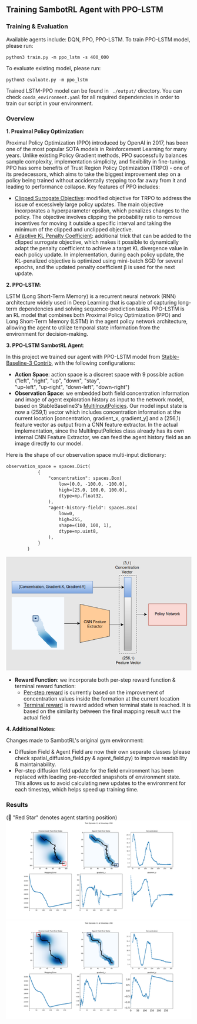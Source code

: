 ## Training SambotRL Agent with PPO-LSTM

### Training & Evaluation
Available agents include: DQN, PPO, PPO-LSTM. To train PPO-LSTM model, please run:
```
python3 train.py -m ppo_lstm -s 400_000
```
To evaluate existing model, please run:
```
python3 evaluate.py -m ppo_lstm
```

Trained LSTM-PPO model can be found in ``` ./output/``` directory. You can check ```conda_environment.yaml``` for all required dependencies in order to train our script in your environment.

### Overview
**1.  Proximal Policy Optimization**:

Proximal Policy Optimization (PPO) introduced by OpenAI in 2017, has been one of the most popular SOTA models in Reinforcement Learning for many years. Unlike existing Policy Gradient methods, PPO successfully balances sample complexity, implementation simplicity, and flexibility in fine-tuning. PPO has some benefits of Trust Region Policy Optimization (TRPO) - one of its predecessors, which aims to take the biggest improvement step on a policy being trained without accidentally stepping too far away from it and leading to performance collapse.
Key features of PPO includes:
- <ins>Clipped Surrogate Objective</ins>: modified objective for TRPO to address the issue of excessively large policy updates. The main objective incorporates a hyperparameter epsilon, which penalizes changes to the policy. The objective involves clipping the probability ratio to remove incentives for moving it outside a specific interval and taking the minimum of the clipped and unclipped objective.
- <ins>Adaptive KL Penalty Coefficient</ins>: additional trick that can be added to the clipped surrogate objective, which makes it possible to dynamically adapt the penalty coefficient to achieve a target KL divergence value in each policy update. In implementation, during each policy update, the KL-penalized objective is optimized using mini-batch SGD for several epochs, and the updated penalty coefficient β is used for the next update.

**2.  PPO-LSTM**:

LSTM (Long Short-Term Memory) is a recurrent neural network (RNN) architecture widely used in Deep Learning that is capable of capturing long-term dependencies and solving sequence-prediction tasks. PPO-LSTM is an RL model that combines both Proximal Policy Optimization (PPO) and Long Short-Term Memory (LSTM) in the agent policy network architecture, allowing the agent to utilize temporal state information from the environment for decision-making.

**3.  PPO-LSTM SambotRL Agent**:

In this project we trained our agent with PPO-LSTM model from [Stable-Baseline-3 Contrib](https://sb3-contrib.readthedocs.io/en/master/modules/ppo_recurrent.html), with the following configurations:

- **Action Space**: action space is a discreet space with 9 possible action ("left", "right", "up", "down", "stay", \
            "up-left", "up-right", "down-left", "down-right")
- **Observation Space**: we embedded both field concentration information and image of agent exploration history as input to the network model, based on StableBaseline3's [MultiInputPolicies](https://stable-baselines3.readthedocs.io/en/master/guide/custom_policy.html). Our model input state is now a (259,1) vector which includes concentration information at the current location [concentration, gradient_x, gradient_y] and a (256,1) feature vector as output from a CNN feature extractor. In the actual implementation, since the MultiInputPolicies class already has its own internal CNN Feature Extractor, we can feed the agent history field as an image directly to our model.

Here is the shape of our observation space multi-input dictionary:
```
observation_space = spaces.Dict(
            {
                "concentration": spaces.Box(
                    low=[0.0, -100.0, -100.0],
                    high=[25.0, 100.0, 100.0],
                    dtype=np.float32,
                ),
                "agent-history-field": spaces.Box(
                    low=0,
                    high=255,
                    shape=(100, 100, 1),
                    dtype=np.uint8,
                ),
            }
        ) 
```
![Alt observation_space](images/observation_space.png?raw=true "Observation Space")
- **Reward Function**: we incorporate both per-step reward function & terminal reward function: 
	- <ins>Per-step reward</ins> is currently based on the improvement of concentration values inside the formation at the current location
	- <ins>Terminal reward</ins> is reward added when terminal state is reached. It is based on the similarity between the final mapping result w.r.t the actual field

**4. Additional Notes**:

Changes made to SambotRL's original gym environment:

- Diffusion Field & Agent Field are now their own separate classes (please check spatial_diffusion_field.py & agent_field.py) to improve readability & maintainability.
- Per-step diffusion field update for the field environment has been replaced with loading pre-recorded snapshots of environment state. This allows us to avoid calculating new updates to the environment for each timestep, which helps speed up training time.

### Results
(🔴 "Red Star" denotes agent starting position)
![Alt training_result_1](images/demo_result_1.png?raw=true "Result 1")
![Alt training_result_2](images/demo_result_2.png?raw=true "Result 2")

